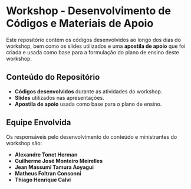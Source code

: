 # Workshop - Desenvolvimento de Códigos e Materiais de Apoio

Este repositório contém os códigos desenvolvidos ao longo dos dias do workshop, bem como os slides utilizados e uma **apostila de apoio** que foi criada e usada como base para a formulação do plano de ensino deste workshop.

## Conteúdo do Repositório

- **Códigos desenvolvidos** durante as atividades do workshop.
- **Slides** utilizados nas apresentações.
- **Apostila de apoio** usada como base para o plano de ensino.

## Equipe Envolvida

Os responsáveis pelo desenvolvimento do conteúdo e ministrantes do workshop são:

- **Alexandre Tonet Herman**
- **Guilherme José Monteiro Meirelles**
- **Jean Massumi Tamura Aoyagui**
- **Matheus Foltran Consonni**
- **Thiago Henrique Calvi**
